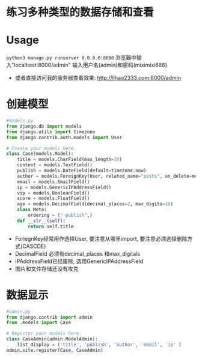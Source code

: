 练习多种类型的数据存储和查看
==
# Usage
`python3 manage.py runserver 0.0.0.0:8000`
浏览器中输入"localhost:8000/admin"
输入用户名(admin)和密码(miximixi666)
* 或者直接访问我的服务器查看效果: <http://lihao2333.com:8000/admin>
# 创建模型

```python
#models.py
from django.db import models
from django.utils import timezone
from django.contrib.auth.models import User

# Create your models here.
class Case(models.Model):
    title = models.CharField(max_length=20)
    content = models.TextField()
    publish = models.DateField(default=timezone.now)
    author = models.ForeignKey(User, related_name="posts", on_delete=models.CASCADE)
    email = models.EmailField()
    ip = models.GenericIPAddressField()
    vip = models.BooleanField()
    score = models.FloatField()
    age = models.DecimalField(decimal_places=2, max_digits=10)
    class Meta:
        ordering = ("-publish",)
    def __str__(self):
        return self.title
```
* ForiegnKey经常用作选择User, 要注意从哪里import, 要注意必须选择删除方式(CASCDE)
* DecimalField 必须有decimal_places 和max_digitals
* IPAddressField已经废除, 选用GenericIPAddressField
* 图片和文件存储还没有攻克

# 数据显示

```python
#admin.py
from django.contrib import admin
from .models import Case

# Register your models here.
class CaseAdmin(admin.ModelAdmin):
    list_display = ('title', 'publish', 'author', 'email', 'ip' )
admin.site.register(Case, CaseAdmin)
```
